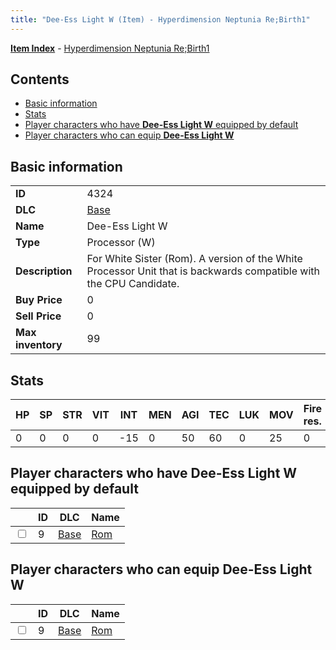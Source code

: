 ```yaml
---
title: "Dee-Ess Light W (Item) - Hyperdimension Neptunia Re;Birth1"
---
```


[**Item Index**](/neptunia/rb1/item/index.html) - [Hyperdimension Neptunia Re;Birth1](/neptunia/rb1)

## Contents

- [Basic information](#basic-information)
- [Stats](#stats)
- [Player characters who have **Dee-Ess Light W** equipped by default](#player-characters-who-have-dee-ess-light-w-equipped-by-default)
- [Player characters who can equip **Dee-Ess Light W**](#player-characters-who-can-equip-dee-ess-light-w)

## Basic information

|   |   |
| -- | -- |
| **ID** | 4324 |
| **DLC** | [Base](/neptunia/rb1/dlc/1-base.html) |
| **Name** | Dee-Ess Light W |
| **Type** | Processor (W) |
| **Description** | For White Sister (Rom). A version of the White Processor Unit that is backwards compatible with the CPU Candidate. |
| **Buy Price** | 0 |
| **Sell Price** | 0 |
| **Max inventory** | 99 |


## Stats

| HP | SP | STR | VIT | INT | MEN | AGI | TEC | LUK | MOV | Fire res. | Ice res. | Wind res. | Lightning res. |
| -- | -- | --- | --- | --- | --- | --- | --- | --- | --- | --------- | -------- | --------- | -------------- |
| 0 | 0 | 0 | 0 | -15 | 0 | 50 | 60 | 0 | 25 | 0 | 0 | 0 | 0 |


## Player characters who have **Dee-Ess Light W** equipped by default

|    | ID | DLC | Name |
| -- | -- | --- | ---- |
| <input type="checkbox" id="rb1-player-1-9" class="trackbox" /> | 9 | [Base](/neptunia/rb1/dlc/1-base.html) | [Rom](/neptunia/rb1/player/1-9-rom.html) |


## Player characters who can equip **Dee-Ess Light W**

|    | ID | DLC | Name |
| -- | -- | --- | ---- |
| <input type="checkbox" id="rb1-player-1-9" class="trackbox" /> | 9 | [Base](/neptunia/rb1/dlc/1-base.html) | [Rom](/neptunia/rb1/player/1-9-rom.html) |
